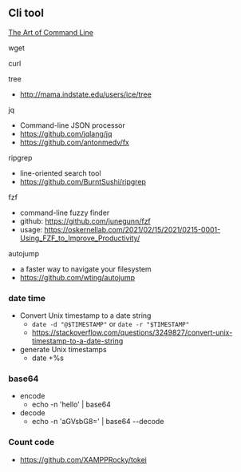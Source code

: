 ## Cli tool

[The Art of Command Line](https://github.com/jlevy/the-art-of-command-line)


wget

curl

tree
- http://mama.indstate.edu/users/ice/tree

jq
- Command-line JSON processor
- https://github.com/jqlang/jq
- https://github.com/antonmedv/fx

ripgrep
- line-oriented search tool
- https://github.com/BurntSushi/ripgrep

fzf
- command-line fuzzy finder
- github: https://github.com/junegunn/fzf
- usage: https://oskernellab.com/2021/02/15/2021/0215-0001-Using_FZF_to_Improve_Productivity/

autojump
- a faster way to navigate your filesystem
- https://github.com/wting/autojump



### date time
- Convert Unix timestamp to a date string
    - `date -d "@$TIMESTAMP"` or `date -r "$TIMESTAMP"`
    - https://stackoverflow.com/questions/3249827/convert-unix-timestamp-to-a-date-string
- generate Unix timestamps
    - date +%s


### base64
- encode
    - echo -n 'hello' | base64
- decode
    - echo -n 'aGVsbG8=' | base64 --decode


### Count code
- https://github.com/XAMPPRocky/tokei
